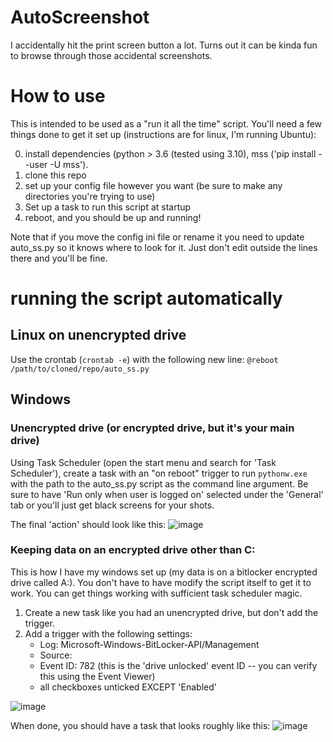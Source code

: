# AutoScreenshot
I accidentally hit the print screen button a lot. Turns out it can be kinda fun to browse through those accidental screenshots.

# How to use

This is intended to be used as a "run it all the time" script. You'll need a few things done to get it set up (instructions are for linux, I'm running Ubuntu):

0. install dependencies (python > 3.6 (tested using 3.10), mss ('pip install --user -U mss').
1. clone this repo
2. set up your config file however you want (be sure to make any directories you're trying to use)
3. Set up a task to run this script at startup
4. reboot, and you should be up and running!

Note that if you move the config ini file or rename it you need to update auto_ss.py so it knows where to look for it. Just don't edit outside the lines there and you'll be fine.

# running the script automatically

## Linux on unencrypted drive

Use the crontab (`crontab -e`) with the following new line: `@reboot /path/to/cloned/repo/auto_ss.py`

## Windows

### Unencrypted drive (or encrypted drive, but it's your main drive)

Using Task Scheduler (open the start menu and search for 'Task Scheduler'), create a task with an "on reboot" trigger to run `pythonw.exe` with the path to the auto_ss.py script as the command line argument. Be sure to have 'Run only when user is logged on' selected under the 'General' tab or you'll just get black screens for your shots.

The final 'action' should look like this:
![image](https://user-images.githubusercontent.com/32105556/226152789-ff444289-8899-49e6-bfe9-9737e20cf05b.png)


### Keeping data on an encrypted drive other than C:

This is how I have my windows set up (my data is on a bitlocker encrypted drive called A:). You don't have to have modify the script itself to get it to work. You can get things working with sufficient task scheduler magic.

1. Create a new task like you had an unencrypted drive, but don't add the trigger.
2. Add a trigger with the following settings:
    - Log: Microsoft-Windows-BitLocker-API/Management
    - Source: <leave blank>
    - Event ID: 782 (this is the 'drive unlocked' event ID -- you can verify this using the Event Viewer)
    - all checkboxes unticked EXCEPT 'Enabled'
  
  
![image](https://user-images.githubusercontent.com/32105556/226152751-da1dee7d-4e08-49b0-9325-8fa911bad9ca.png)


When done, you should have a task that looks roughly like this:
![image](https://user-images.githubusercontent.com/32105556/226152777-29da30ec-6dfe-4178-90c9-f0750b4ced2d.png)
